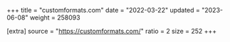+++
title = "customformats.com"
date = "2022-03-22"
updated = "2023-06-08"
weight = 258093

[extra]
source = "https://customformats.com/"
ratio = 2
size = 252
+++
